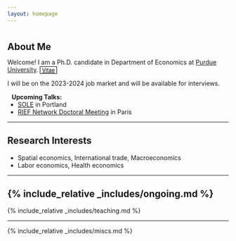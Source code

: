 ```yaml
---
layout: homepage
---
```

<div class="blank-div"></div>
<h1 id="about-me"></h1>

<h2 style="margin: 0px 0px 10px;">About Me</h2>

Welcome! I am a Ph.D. candidate in Department of Economics at [Purdue University](https://www.purdue.edu).  <a href="./cv.html" class="btn btn-sm z-depth-0" role="button" style="font-size:12px; color: #000000; border: 1px solid #000000; padding-left: 0.25rem; padding-right: 0.25rem;">Vitae</a>

I will be on the 2023-2024 job market and will be available for interviews. 

<h4 style="margin:0 10px 0;">Upcoming Talks:</h4>
<ul style="margin:0 0 5px;">
    <li><a href="https://www.sole-jole.org/upcoming-meeting">SOLE</a> in Portland</li>
    <li><a href="https://sites.google.com/site/riefnetwork">RIEF Network Doctoral Meeting</a> in Paris</li>
</ul>

---
## Research Interests
- Spatial economics, International trade, Macroeconomics
- Labor economics, Health economics

 ---
{% include_relative _includes/ongoing.md %}
 ---
{% include_relative _includes/teaching.md %}

<!--- {% include_relative _includes/services.md %} --->
<!--- {% include_relative _includes/contact.md %}  --->
 ---
{% include_relative _includes/miscs.md %}
